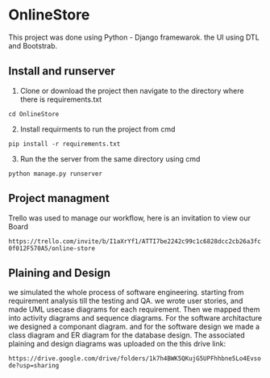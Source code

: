 # OnlineStore

This project was done using Python - Django framewarok. the UI using DTL and Bootstrab.

## Install and runserver

1. Clone or download the project then navigate to the directory where there is requirements.txt
```
cd OnlineStore
```

2. Install requirments to run the project from cmd
```
pip install -r requirements.txt
```

3. Run the the server from the same directory using cmd
```
python manage.py runserver
```



## Project managment

Trello was used to manage our workflow, here is an invitation to view our Board

`https://trello.com/invite/b/I1aXrYf1/ATTI7be2242c99c1c6828dcc2cb26a3fc0f012F570A5/online-store`


## Plaining and Design
we simulated the whole process of software engineering.
starting from requirement analysis till the testing and QA.
we wrote user stories, and made UML usecase diagrams for each requirement.
Then we mapped them into activity diagrams and sequence diagrams. For the software architacture we designed a componant diagram.
and for the software design we made a class diagram and ER diagram for the database design.
The associated plaining and design diagrams was uploaded on the this drive link:

`https://drive.google.com/drive/folders/1k7h4BWK5QKujG5UPFhhbne5Lo4Evsode?usp=sharing`
